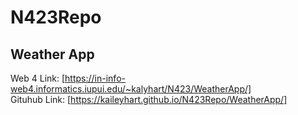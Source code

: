 # N423Repo

## Weather App
Web 4 Link: [https://in-info-web4.informatics.iupui.edu/~kalyhart/N423/WeatherApp/]
</br>
Gituhub Link: [https://kaileyhart.github.io/N423Repo/WeatherApp/]
